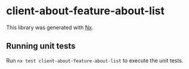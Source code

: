 # client-about-feature-about-list

This library was generated with [Nx](https://nx.dev).

## Running unit tests

Run `nx test client-about-feature-about-list` to execute the unit tests.
